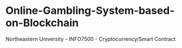 # Online-Gambling-System-based-on-Blockchain
Northeastern University - INFO7500 - Cryptocurrency/Smart Contract
